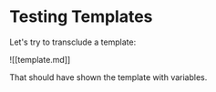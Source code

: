 # Testing Templates

Let's try to transclude a template:

![[template.md]]

That should have shown the template with variables.